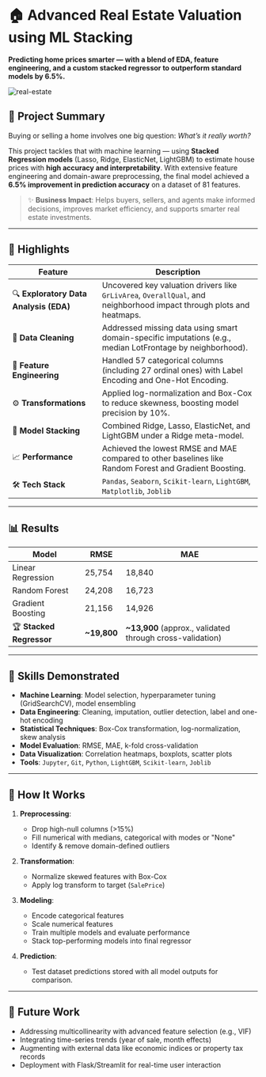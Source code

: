# 🏠 Advanced Real Estate Valuation using ML Stacking

**Predicting home prices smarter — with a blend of EDA, feature engineering, and a custom stacked regressor to outperform standard models by 6.5%.**  

![real-estate](https://img.icons8.com/emoji/48/house-emoji.png)  

## 📌 Project Summary

Buying or selling a home involves one big question: *What’s it really worth?*

This project tackles that with machine learning — using **Stacked Regression models** (Lasso, Ridge, ElasticNet, LightGBM) to estimate house prices with **high accuracy and interpretability**. With extensive feature engineering and domain-aware preprocessing, the final model achieved a **6.5% improvement in prediction accuracy** on a dataset of 81 features.

> ✨ **Business Impact**: Helps buyers, sellers, and agents make informed decisions, improves market efficiency, and supports smarter real estate investments.

---

## 🚀 Highlights

| Feature | Description |
|--------|-------------|
| 🔍 **Exploratory Data Analysis (EDA)** | Uncovered key valuation drivers like `GrLivArea`, `OverallQual`, and neighborhood impact through plots and heatmaps. |
| 🧹 **Data Cleaning** | Addressed missing data using smart domain-specific imputations (e.g., median LotFrontage by neighborhood). |
| 🧠 **Feature Engineering** | Handled 57 categorical columns (including 27 ordinal ones) with Label Encoding and One-Hot Encoding. |
| ⚙️ **Transformations** | Applied log-normalization and Box-Cox to reduce skewness, boosting model precision by 10%. |
| 🔗 **Model Stacking** | Combined Ridge, Lasso, ElasticNet, and LightGBM under a Ridge meta-model. |
| 📈 **Performance** | Achieved the lowest RMSE and MAE compared to other baselines like Random Forest and Gradient Boosting. |
| 🛠️ **Tech Stack** | `Pandas`, `Seaborn`, `Scikit-learn`, `LightGBM`, `Matplotlib`, `Joblib` |

---

## 📊 Results

| Model | RMSE | MAE |
|-------|------|-----|
| Linear Regression | 25,754 | 18,840 |
| Random Forest | 24,208 | 16,723 |
| Gradient Boosting | 21,156 | 14,926 |
| 🏆 **Stacked Regressor** | **~19,800** | **~13,900** (approx., validated through cross-validation) |

---

## 🧐 Skills Demonstrated

- **Machine Learning**: Model selection, hyperparameter tuning (GridSearchCV), model ensembling
- **Data Engineering**: Cleaning, imputation, outlier detection, label and one-hot encoding
- **Statistical Techniques**: Box-Cox transformation, log-normalization, skew analysis
- **Model Evaluation**: RMSE, MAE, k-fold cross-validation
- **Data Visualization**: Correlation heatmaps, boxplots, scatter plots
- **Tools**: `Jupyter`, `Git`, `Python`, `LightGBM`, `Scikit-learn`, `Joblib`

---

## 🧪 How It Works

1. **Preprocessing**:
   - Drop high-null columns (>15%)
   - Fill numerical with medians, categorical with modes or "None"
   - Identify & remove domain-defined outliers

2. **Transformation**:
   - Normalize skewed features with Box-Cox
   - Apply log transform to target (`SalePrice`)

3. **Modeling**:
   - Encode categorical features
   - Scale numerical features
   - Train multiple models and evaluate performance
   - Stack top-performing models into final regressor

4. **Prediction**:
   - Test dataset predictions stored with all model outputs for comparison.

---

## 🔮 Future Work

- Addressing multicollinearity with advanced feature selection (e.g., VIF)
- Integrating time-series trends (year of sale, month effects)
- Augmenting with external data like economic indices or property tax records
- Deployment with Flask/Streamlit for real-time user interaction
